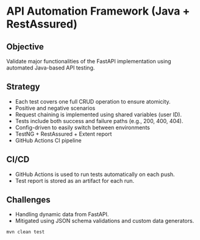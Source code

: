 # API Automation Framework (Java + RestAssured)

## Objective
Validate major functionalities of the FastAPI implementation using automated Java-based API testing.

## Strategy

- Each test covers one full CRUD operation to ensure atomicity.
- Positive and negative scenarios
- Request chaining is implemented using shared variables (user ID).
- Tests include both success and failure paths (e.g., 200, 400, 404).
- Config-driven to easily switch between environments
- TestNG + RestAssured + Extent report
- GitHub Actions CI pipeline

## CI/CD
- GitHub Actions is used to run tests automatically on each push.
- Test report is stored as an artifact for each run.

## Challenges
- Handling dynamic data from FastAPI.
- Mitigated using JSON schema validations and custom data generators.

```bash
mvn clean test
